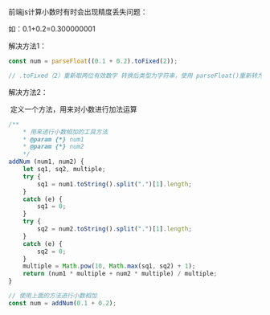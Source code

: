 前端js计算小数时有时会出现精度丢失问题：

如：0.1+0.2=0.300000001

解决方法1：

```js
const num = parseFloat((0.1 + 0.2).toFixed(2));

// .toFixed（2）重新取两位有效数字 转换后类型为字符串，使用 parseFloat()重新转为数值类型
```

解决方法2：

​	定义一个方法，用来对小数进行加法运算

```js
/**
    * 用来进行小数相加的工具方法
    * @param {*} num1 
    * @param {*} num2 
    */
addNum (num1, num2) {
    let sq1, sq2, multiple;
    try {
        sq1 = num1.toString().split(".")[1].length;
    }
    catch (e) {
        sq1 = 0;
    }
    try {
        sq2 = num2.toString().split(".")[1].length;
    }
    catch (e) {
        sq2 = 0;
    }
    multiple = Math.pow(10, Math.max(sq1, sq2) + 1);
    return (num1 * multiple + num2 * multiple) / multiple;
}
```

```js
// 使用上面的方法进行小数相加
const num = addNum(0.1 + 0.2);
```

